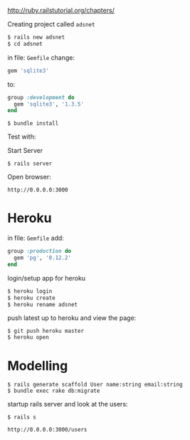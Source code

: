 http://ruby.railstutorial.org/chapters/

Creating project called `adsnet`

```bash
$ rails new adsnet
$ cd adsnet
```

in file: `Gemfile` change:

```ruby
gem 'sqlite3'
```

to:

```ruby
group :development do
  gem 'sqlite3', '1.3.5'
end
```

    $ bundle install

Test with:

  Start Server
  
    $ rails server

  Open browser:
  
    http://0.0.0.0:3000

# Heroku

in file: `Gemfile` add:

```ruby
group :production do
  gem 'pg', '0.12.2'
end
```

login/setup app for heroku

```bash
$ heroku login
$ heroku create
$ heroku rename adsnet
```

push latest up to heroku and view the page:

```
$ git push heroku master
$ heroku open
```

# Modelling

```
$ rails generate scaffold User name:string email:string
$ bundle exec rake db:migrate
```

startup rails server and look at the users:

```
$ rails s

```

    http://0.0.0.0:3000/users


